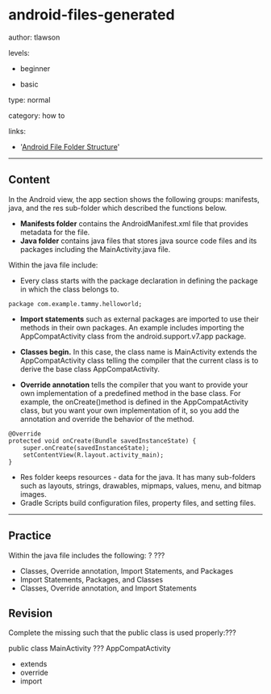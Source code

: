 # android-files-generated
author: tlawson

levels:

  - beginner

  - basic

type: normal

category: how to

links:

  - '[Android File Folder Structure](http://www.brainbell.com/android/file-folder-structure.html)'

---
## Content

In the Android view, the app section shows the following groups: manifests, java, and the res sub-folder which described the functions below.

* **Manifests folder** contains the AndroidManifest.xml file that provides metadata for the file. 
* **Java folder** contains java files that stores java source code files and its packages including the MainActivity.java file.

Within the java file include: 
  
  * Every class starts with the package declaration in defining the package in which the class belongs to.
  
```
package com.example.tammy.helloworld;
```
  * **Import statements** such as external packages are imported to use their methods in their own packages. 
    An example includes importing the AppCompatActivity class from the android.support.v7.app package.
    
  * **Classes begin.** In this case, the class name is MainActivity extends the AppCompatActivity class telling the compiler that 
    the current class is to derive the base class AppCompatActivity.

*  **Override annotation** tells the compiler that you want to provide your own implementation of a predefined method in the base           class. For example, the onCreate()method is defined in the AppCompatActivity class, but you want your own implementation of it,
    so you add the annotation and override the behavior of the method.
       
```
@Override
protected void onCreate(Bundle savedInstanceState) {
    super.onCreate(savedInstanceState);
    setContentView(R.layout.activity_main);
}
```
      
* Res folder keeps resources - data for the java. It has many sub-folders such as layouts, strings, drawables, mipmaps, values, menu, 
  and bitmap images. 
* Gradle Scripts build configuration files, property files, and setting files.     


---
## Practice

Within the java file includes the following: ?
???

* Classes, Override annotation, Import Statements, and Packages
* Import Statements, Packages, and Classes
* Classes, Override annotation, and Import Statements

## Revision

Complete the missing such that the public class is used properly:???

public class MainActivity ??? AppCompatActivity 

* extends
* override
* import
